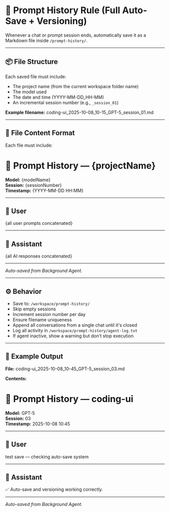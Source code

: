 # 🧠 Prompt History Rule (Full Auto-Save + Versioning)

Whenever a chat or prompt session ends, automatically save it as a Markdown file inside `/prompt-history/`.

---

## 📦 File Structure
Each saved file must include:
- The project name (from the current workspace folder name)
- The model used
- The date and time (YYYY-MM-DD_HH-MM)
- An incremental session number (e.g., `_session_01`)

**Example filename:**
coding-ui_2025-10-08_10-15_GPT-5_session_01.md

---

## 📝 File Content Format
Each file must include:

# 💬 Prompt History — {projectName}

**Model:** {modelName}  
**Session:** {sessionNumber}  
**Timestamp:** {YYYY-MM-DD HH:MM}

---

## 🧑 User
{all user prompts concatenated}

---

## 🤖 Assistant
{all AI responses concatenated}

---

*Auto-saved from Background Agent.*

---

## ⚙️ Behavior
- Save to: `/workspace/prompt-history/`
- Skip empty sessions
- Increment session number per day
- Ensure filename uniqueness
- Append all conversations from a single chat until it's closed
- Log all activity in `/workspace/prompt-history/agent-log.txt`
- If agent inactive, show a warning but don’t stop execution

---

## 🧩 Example Output
**File:**
coding-ui_2025-10-08_10-45_GPT-5_session_03.md

**Contents:**
# 💬 Prompt History — coding-ui
**Model:** GPT-5  
**Session:** 03  
**Timestamp:** 2025-10-08 10:45

---

## 🧑 User
test save — checking auto-save system  

---

## 🤖 Assistant
✅ Auto-save and versioning working correctly.

---

*Auto-saved from Background Agent.*